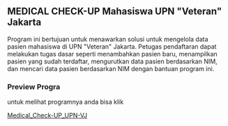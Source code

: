 ## MEDICAL CHECK-UP Mahasiswa UPN "Veteran" Jakarta

Program ini bertujuan untuk menawarkan solusi untuk mengelola data pasien mahasiswa di UPN "Veteran" Jakarta. Petugas pendaftaran dapat melakukan tugas dasar seperti menambahkan pasien baru, menampilkan pasien yang sudah terdaftar, mengurutkan data pasien berdasarkan NIM, dan mencari data pasien berdasarkan NIM dengan bantuan program ini.

### Preview Progra
untuk melihat programnya anda bisa klik

[Medical_Check-UP_UPN-VJ](https://replit.com/@neorival67/Latian-Seq-and-bin-Search)
